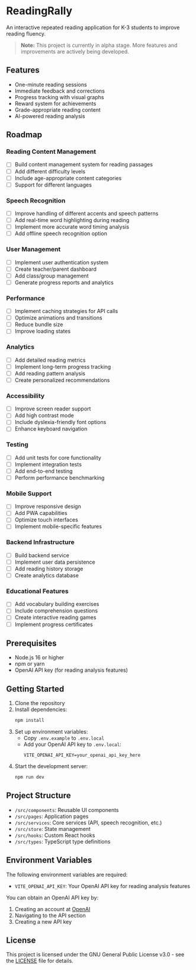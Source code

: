 # ReadingRally

An interactive repeated reading application for K-3 students to improve reading fluency.

> **Note:** This project is currently in alpha stage. More features and improvements are actively being developed.

## Features

- One-minute reading sessions
- Immediate feedback and corrections
- Progress tracking with visual graphs
- Reward system for achievements
- Grade-appropriate reading content
- AI-powered reading analysis

## Roadmap

### Reading Content Management
- [ ] Build content management system for reading passages
- [ ] Add different difficulty levels
- [ ] Include age-appropriate content categories
- [ ] Support for different languages

### Speech Recognition
- [ ] Improve handling of different accents and speech patterns
- [ ] Add real-time word highlighting during reading
- [ ] Implement more accurate word timing analysis
- [ ] Add offline speech recognition option

### User Management
- [ ] Implement user authentication system
- [ ] Create teacher/parent dashboard
- [ ] Add class/group management
- [ ] Generate progress reports and analytics

### Performance
- [ ] Implement caching strategies for API calls
- [ ] Optimize animations and transitions
- [ ] Reduce bundle size
- [ ] Improve loading states

### Analytics
- [ ] Add detailed reading metrics
- [ ] Implement long-term progress tracking
- [ ] Add reading pattern analysis
- [ ] Create personalized recommendations

### Accessibility
- [ ] Improve screen reader support
- [ ] Add high contrast mode
- [ ] Include dyslexia-friendly font options
- [ ] Enhance keyboard navigation

### Testing
- [ ] Add unit tests for core functionality
- [ ] Implement integration tests
- [ ] Add end-to-end testing
- [ ] Perform performance benchmarking

### Mobile Support
- [ ] Improve responsive design
- [ ] Add PWA capabilities
- [ ] Optimize touch interfaces
- [ ] Implement mobile-specific features

### Backend Infrastructure
- [ ] Build backend service
- [ ] Implement user data persistence
- [ ] Add reading history storage
- [ ] Create analytics database

### Educational Features
- [ ] Add vocabulary building exercises
- [ ] Include comprehension questions
- [ ] Create interactive reading games
- [ ] Implement progress certificates

## Prerequisites

- Node.js 16 or higher
- npm or yarn
- OpenAI API key (for reading analysis features)

## Getting Started

1. Clone the repository
2. Install dependencies:
   ```bash
   npm install
   ```
3. Set up environment variables:
   - Copy `.env.example` to `.env.local`
   - Add your OpenAI API key to `.env.local`:
     ```
     VITE_OPENAI_API_KEY=your_openai_api_key_here
     ```
4. Start the development server:
   ```bash
   npm run dev
   ```

## Project Structure

- `/src/components`: Reusable UI components
- `/src/pages`: Application pages
- `/src/services`: Core services (API, speech recognition, etc.)
- `/src/store`: State management
- `/src/hooks`: Custom React hooks
- `/src/types`: TypeScript type definitions

## Environment Variables

The following environment variables are required:

- `VITE_OPENAI_API_KEY`: Your OpenAI API key for reading analysis features

You can obtain an OpenAI API key by:
1. Creating an account at [OpenAI](https://platform.openai.com)
2. Navigating to the API section
3. Creating a new API key

## License

This project is licensed under the GNU General Public License v3.0 - see the [LICENSE](LICENSE) file for details.
